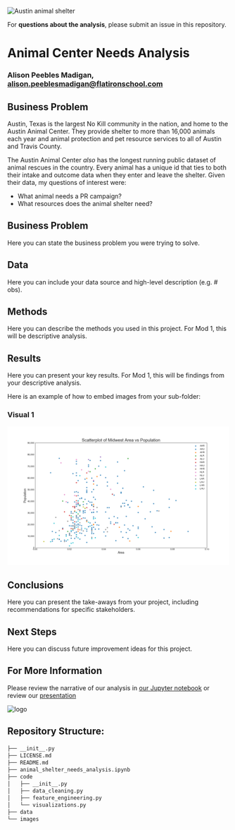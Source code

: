 ![Austin animal shelter](https://esadoctors.com/wp-content/uploads/2019/10/austin-animal-center.jpg)

For **questions about the analysis**, please submit an issue in this repository.

# Animal Center Needs Analysis
### Alison Peebles Madigan, alison.peeblesmadigan@flatironschool.com

## Business Problem

Austin, Texas is the largest No Kill community in the nation, and home to the Austin Animal Center. They provide shelter to more than 16,000 animals each year and animal protection and pet resource services to all of Austin and Travis County.

The Austin Animal Center _also_ has the longest running public dataset of animal rescues in the country. Every animal has a unique id that ties to both their intake and outcome data when they enter and leave the shelter. Given their data, my questions of interest were:

- What animal needs a PR campaign?
- What resources does the animal shelter need?

## Business Problem

Here you can state the business problem you were trying to solve.

## Data

Here you can include your data source and high-level description (e.g. # obs). 

## Methods

Here you can describe the methods you used in this project. For Mod 1, this will be descriptive analysis. 

## Results

Here you can present your key results. For Mod 1, this will be findings from your descriptive analysis.

Here is an example of how to embed images from your sub-folder:

### Visual 1
![graph1](./images/viz1.png)

## Conclusions

Here you can present the take-aways from your project, including recommendations for specific stakeholders.

## Next Steps

Here you can discuss future improvement ideas for this project.

## For More Information

Please review the narrative of our analysis in [our Jupyter notebook](./animal_shelter_needs_analysis.ipynb) or review our [presentation](./SampleProjectSlides.pdf)

![logo](https://s3.amazonaws.com/petfinder-us-east-1-petimages-prod/organization-photos/38395/38395-1.jpg?bust=2017-11-29+23%3A50%3A49)

## Repository Structure:

```
├── __init__.py
├── LICENSE.md
├── README.md
├── animal_shelter_needs_analysis.ipynb
├── code
│   ├── __init__.py
│   ├── data_cleaning.py
│   ├── feature_engineering.py
│   └── visualizations.py
├── data
└── images
```
